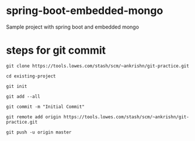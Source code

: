 # spring-boot-embedded-mongo
Sample project with spring boot and embedded mongo

# steps for git commit

~~~
git clone https://tools.lowes.com/stash/scm/~ankrishn/git-practice.git
~~~

~~~
cd existing-project
~~~

~~~
git init
~~~

~~~
git add --all
~~~

~~~
git commit -m "Initial Commit"
~~~

~~~
git remote add origin https://tools.lowes.com/stash/scm/~ankrishn/git-practice.git
~~~

~~~
git push -u origin master
~~~









